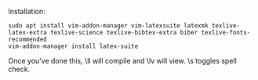Installation:

    sudo apt install vim-addon-manager vim-latexsuite latexmk texlive-latex-extra texlive-science texlive-bibtex-extra biber texlive-fonts-recommended
    vim-addon-manager install latex-suite

Once you've done this, \ll will compile and \lv will view. \s toggles spell check.

